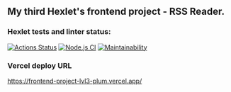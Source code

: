 ## My third Hexlet's frontend project - RSS Reader.

### Hexlet tests and linter status:
[![Actions Status](https://github.com/kalbasnick/frontend-project-lvl3/workflows/hexlet-check/badge.svg)](https://github.com/kalbasnick/frontend-project-lvl3/actions)
[![Node.js CI](https://github.com/kalbasnick/frontend-project-lvl3/actions/workflows/LinterAndTestCoverage.yml/badge.svg)](https://github.com/kalbasnick/frontend-project-lvl3/actions/workflows/LinterAndTestCoverage.yml)
[![Maintainability](https://api.codeclimate.com/v1/badges/55e2cb9901e871b06e3d/maintainability)](https://codeclimate.com/github/kalbasnick/frontend-project-lvl3/maintainability)


### Vercel deploy URL
https://frontend-project-lvl3-plum.vercel.app/